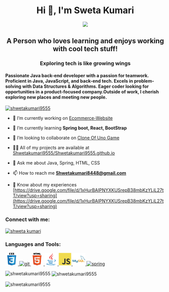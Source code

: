 
<h1 align="center">Hi 👋, I'm Sweta Kumari</h1>

<p align="center"> <img src="https://substackcdn.com/image/fetch/f_auto,q_auto:good,fl_progressive:steep/https%3A%2F%2Fsubstack-post-media.s3.amazonaws.com%2Fpublic%2Fimages%2Fc9199d0e-a3d1-4877-a998-487d5a5bb6d4_480x270.gif" /> </p>

<h2 align="center">A Person who loves learning and enjoys working with cool tech stuff!</h2>


<h3 align="center">Exploring tech is like growing wings</h3>
<h4>Passionate Java back-end developer with a passion for teamwork. Proficient in Java, JavaScript, and back-end tech. Excels in problem-solving with Data Structures & Algorithms. Eager coder looking for opportunities in a product-focused company.Outside of work, I cherish exploring new places and meeting new people.</h4>


<p align="left"> <a href="https://github.com/ryo-ma/github-profile-trophy"><img src="https://github-profile-trophy.vercel.app/?username=shwetakumari9555" alt="shwetakumari9555" /></a> </p>

- 🔭 I’m currently working on [Ecommerce-Website](https://github.com/Shwetakumari9555/vogue-pocket-8479)

- 🌱 I’m currently learning **Spring boot, React, BootStrap**

- 👯 I’m looking to collaborate on [Clone Of Uno Game](https://github.com/Shwetakumari9555/Uno-Game)

- 👨‍💻 All of my projects are available at [Shwetakumari9555/Shwetakumari9555.github.io](https://shwetakumari9555.github.io/)

- 💬 Ask me about Java, Spring, HTML, CSS

- 📫 How to reach me **Shwetakumari8448@gmail.com**

- 📄 Know about my experiences [https://drive.google.com/file/d/1xHurBAIPNYXKUSrepB38mbKzYLjL27tT/view?usp=sharing](https://drive.google.com/file/d/1xHurBAIPNYXKUSrepB38mbKzYLjL27tT/view?usp=sharing)

<h3 align="left">Connect with me:</h3>
<p align="left">
<a href="https://www.linkedin.com/in/sweta-kumari-5718661aa/" target="blank"><img align="center" src="https://raw.githubusercontent.com/rahuldkjain/github-profile-readme-generator/master/src/images/icons/Social/linked-in-alt.svg" alt="shweta kumari" height="30" width="40" /></a>
</p>

<h3 align="left">Languages and Tools:</h3>
<p align="left"> <a href="https://www.w3schools.com/css/" target="_blank" rel="noreferrer"> <img src="https://raw.githubusercontent.com/devicons/devicon/master/icons/css3/css3-original-wordmark.svg" alt="css3" width="40" height="40"/> </a> <a href="https://git-scm.com/" target="_blank" rel="noreferrer"> <img src="https://www.vectorlogo.zone/logos/git-scm/git-scm-icon.svg" alt="git" width="40" height="40"/> </a> <a href="https://www.w3.org/html/" target="_blank" rel="noreferrer"> <img src="https://raw.githubusercontent.com/devicons/devicon/master/icons/html5/html5-original-wordmark.svg" alt="html5" width="40" height="40"/> </a> <a href="https://www.java.com" target="_blank" rel="noreferrer"> <img src="https://raw.githubusercontent.com/devicons/devicon/master/icons/java/java-original.svg" alt="java" width="40" height="40"/> </a> <a href="https://developer.mozilla.org/en-US/docs/Web/JavaScript" target="_blank" rel="noreferrer"> <img src="https://raw.githubusercontent.com/devicons/devicon/master/icons/javascript/javascript-original.svg" alt="javascript" width="40" height="40"/> </a> <a href="https://www.mysql.com/" target="_blank" rel="noreferrer"> <img src="https://raw.githubusercontent.com/devicons/devicon/master/icons/mysql/mysql-original-wordmark.svg" alt="mysql" width="40" height="40"/> </a> <a href="https://spring.io/" target="_blank" rel="noreferrer"> <img src="https://www.vectorlogo.zone/logos/springio/springio-icon.svg" alt="spring" width="40" height="40"/> </a> </p>

<p><img align="left" src="https://github-readme-stats.vercel.app/api/top-langs?username=shwetakumari9555&show_icons=true&locale=en&layout=compact" alt="shwetakumari9555" /></p>

<p>&nbsp;<img align="center" src="https://github-readme-stats.vercel.app/api?username=shwetakumari9555&show_icons=true&locale=en" alt="shwetakumari9555" /></p>

<p><img align="center" src="https://github-readme-streak-stats.herokuapp.com/?user=shwetakumari9555&" alt="shwetakumari9555" /></p>
